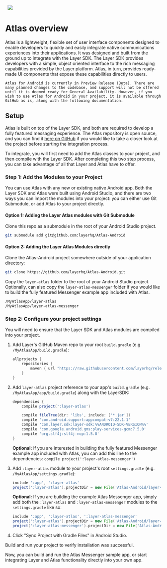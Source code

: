 &nbsp;
![](atlas-android-header.png)
# Atlas overview
Atlas is a lightweight, flexible set of user interface components designed to enable developers to quickly and easily integrate native communications experiences into their applications. It was designed and built from the ground up to integrate with the Layer SDK. The Layer SDK provides developers with a simple, object oriented interface to the rich messaging capabilities provided by the Layer platform. Atlas, in turn, provides ready-made UI components that expose these capabilities directly to users.


```emphasis
Atlas for Android is currently in Preview Release (Beta). There are many planned changes to the codebase, and support will not be offered until it is deemed ready for General Availability. However, if you wish to use Atlas for Android in your project, it is available through GitHub as is, along with the following documentation.
```

## Setup

Atlas is built on top of the Layer SDK, and both are required to develop a fully featured messaging experience. The Atlas repository is open source, and you can find it [here on GitHub](https://github.com/layerhq/Atlas-Android) if you would like to take a closer look at the project before starting the integration process.

To integrate, you will first need to add the Atlas classes to your project, and then compile with the Layer SDK. After completing this two step process, you can take advantage of all that Layer and Atlas have to offer.

### Step 1: Add the Modules to your Project

You can use Atlas with any new or existing native Android app. Both the Layer SDK and Atlas were built using Android Studio, and there are two ways you can import the modules into your project: you can either use Git Submodule, or add Atlas to your project directly.

#### Option 1: Adding the Layer Atlas modules with Git Submodule

Clone this repo as a submodule in the root of your Android Studio project.

``` sh
git submodule add git@github.com:layerhq/Atlas-Android
```

#### Option 2: Adding the Layer Atlas Modules directly

Clone the Atlas-Android project somewhere outside of your application directory:

``` sh
git clone https://github.com/layerhq/Atlas-Android.git
```

Copy the `layer-atlas` folder to the root of your Android Studio project. Optionally, can also copy the `layer-atlas-messenger` folder if you would like to build the fully featured Messenger example app included with Atlas.

``` sh
/MyAtlasApp/layer-atlas
/MyAtlasApp/layer-atlas-messenger
```

### Step 2: Configure your project settings

You will need to ensure that the Layer SDK and Atlas modules are compiled into your project.

1. Add Layer's GitHub Maven repo to your root `build.gradle` (e.g. `/MyAtlasApp/build.gradle`):

    ``` groovy
    allprojects {
        repositories {
            maven { url "https://raw.githubusercontent.com/layerhq/releases-android/master/releases/" }
        }
    }
    ```

2. Add `layer-atlas` project reference to your app's `build.gradle` (e.g. `/MyAtlasApp/app/build.gradle`) along with the LayerSDK:

    ``` groovy
    dependencies {
        compile project(':layer-atlas')

        compile fileTree(dir: 'libs', include: ['*.jar'])
        compile 'com.android.support:appcompat-v7:22.1.1'
        compile 'com.layer.sdk:layer-sdk:%%ANDROID-SDK-VERSION%%'
        compile 'com.google.android.gms:play-services-gcm:7.5.0'
        compile 'org.slf4j:slf4j-nop:1.5.8'
    }
    ```
    **Optional:** If you are interested in building the fully featured Messenger example app included with Atlas, you can add this line to the dependencies: `compile project(':layer-atlas-messenger')`

4. Add `:layer-atlas` module to your project's root `settings.gradle` (e.g. `/MyAtlasApp/settings.gradle`):

    ``` groovy
    include ':app', ':layer-atlas'
    project(':layer-atlas').projectDir = new File('Atlas-Android/layer-atlas')
    ```

     **Optional:** If you are building the example Atlas Messenger app, simply add both the `:layer-atlas` and `:layer-atlas-messenger` modules to the `settings.gradle` like so:

    ``` groovy
    include ':app', ':layer-atlas', ':layer-atlas-messenger'
    project(':layer-atlas').projectDir = new File('Atlas-Android/layer-atlas')
    project(':layer-atlas-messenger').projectDir = new File('Atlas-Android/layer-atlas-messenger')
    ```

5. Click "Sync Project with Gradle Files" in Android Studio.

Build and run your project to verify installation was successful.

Now, you can build and run the Atlas Messenger sample app, or start integrating Layer and Atlas functionality directly into your own app.
